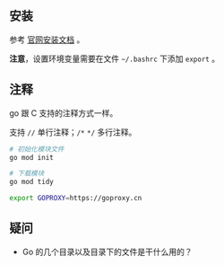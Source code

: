 ## 安装

参考 [官网安装文档](https://golang.org/doc/install) 。

**注意**，设置环境变量需要在文件 `~/.bashrc` 下添加 `export` 。



## 注释

go 跟 C 支持的注释方式一样。

支持 `//` 单行注释；`/*` `*/` 多行注释。



```bash
# 初始化模块文件
go mod init

# 下载模块
go mod tidy


```



```bash
export GOPROXY=https://goproxy.cn
```





## 疑问

* Go 的几个目录以及目录下的文件是干什么用的？
